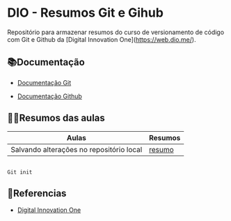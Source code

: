 

# DIO - Resumos  Git e Gihub



Repositório para armazenar resumos do curso de versionamento de código com Git e Github da \[Digital Innovation One](https://web.dio.me/).



## 📚Documentação

- [Documentação Git](https://git-scm.com/doc)

- [Documentação Github](https://docs.github.com)



## 👩‍💻Resumos das aulas


| Aulas | Resumos |
|--------|--------|
|Salvando alterações no repositório local|[resumo](https://web.dio.me/track/gft-start-logica-de-programacao/course/versionamento-de-codigo-com-git-e-github/learning/599dd3dd-d189-474f-a55c-22f37b4472da?autoplay=1)



```

Git init

```

## 🔎Referencias

- [Digital Innovation One](https://web.dio.me/)

